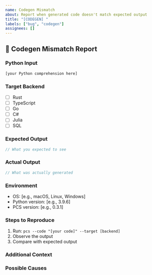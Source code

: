 ```yaml
---
name: Codegen Mismatch
about: Report when generated code doesn't match expected output
title: "[CODEGEN] "
labels: ["bug", "codegen"]
assignees: []
---
```


## 🐛 **Codegen Mismatch Report**

### **Python Input**
```python
[your Python comprehension here]
```

### **Target Backend**
- [ ] Rust
- [ ] TypeScript
- [ ] Go
- [ ] C#
- [ ] Julia
- [ ] SQL

### **Expected Output**
```rust
// What you expected to see
```

### **Actual Output**
```rust
// What was actually generated
```

### **Environment**
- OS: [e.g., macOS, Linux, Windows]
- Python version: [e.g., 3.9.6]
- PCS version: [e.g., 0.3.1]

### **Steps to Reproduce**
1. Run: `pcs --code "[your code]" --target [backend]`
2. Observe the output
3. Compare with expected output

### **Additional Context**
<!-- Add any other context about the problem here -->

### **Possible Causes**
<!-- Any ideas about what might be causing this mismatch -->

